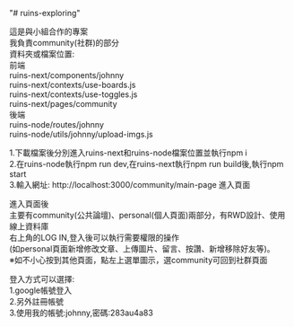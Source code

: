 "# ruins-exploring"  

這是與小組合作的專案  
我負責community(社群)的部分  
資料夾或檔案位置:  
前端  
ruins-next/components/johnny  
ruins-next/contexts/use-boards.js  
ruins-next/contexts/use-toggles.js  
ruins-next/pages/community  
後端  
ruins-node/routes/johnny  
ruins-node/utils/johnny/upload-imgs.js  

1.下載檔案後分別進入ruins-next和ruins-node檔案位置並執行npm i  
2.在ruins-node執行npm run dev,在ruins-next執行npm run build後,執行npm start  
3.輸入網址: http://localhost:3000/community/main-page 進入頁面  

進入頁面後  
主要有community(公共論壇)、personal(個人頁面)兩部分，有RWD設計、使用線上資料庫  
右上角的LOG IN,登入後可以執行需要權限的操作  
(如personal頁面新增修改文章、上傳圖片、留言、按讚、新增移除好友等)。  
※如不小心按到其他頁面，點左上選單圖示，選community可回到社群頁面  

登入方式可以選擇:  
1.google帳號登入  
2.另外註冊帳號  
3.使用我的帳號:johnny,密碼:283au4a83  
